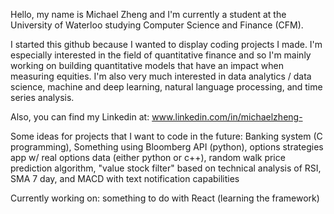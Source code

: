 Hello, my name is Michael Zheng and I'm currently a student at the University of Waterloo studying Computer Science and Finance (CFM).

I started this github because I wanted to display coding projects I made. I'm especially interested in the field of quantitative finance and so I'm mainly working on building quantitative models that have an impact when measuring equities. I'm also very much interested in data analytics / data science, machine and deep learning, natural language processing, and time series analysis. 

Also, you can find my Linkedin at: www.linkedin.com/in/michaelzheng-

Some ideas for projects that I want to code in the future: Banking system (C programming), Something using Bloomberg API (python), options strategies app w/ real options data (either python or c++), random walk price prediction algorithm, "value stock filter" based on technical analysis of RSI, SMA 7 day, and MACD with text notification capabilities

Currently working on: something to do with React (learning the framework)
